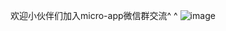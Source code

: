 欢迎小伙伴们加入micro-app微信群交流^ ^
![image](https://github.com/micro-zoe/micro-app/assets/14011130/958a80e6-7cc0-40f4-8fd0-bc0a89de4631)















